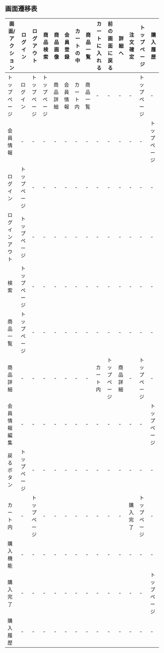 ## 画面遷移表

|画面/アクション|ログイン|ログアウト|商品検索|商品画像|会員登録|カートの中|商品一覧|カートに入れる|前の画面に戻る|詳細へ|注文確定|トップページ|購入履歴|
|-------------|-------|---------|-------|-------|-------|---------|-------|-------------|------------|------|------|-----------|-|
|トップページ|ログイン|トップページ|トップページ|商品詳細|会員情報|カート内|商品一覧|-|-|-|-|トップページ|-|
|会員情報|-|-|-|-|-|-|-|-|-|-|-|-|トップページ|-|
|ログイン|トップページ|-|-|-|-|-|-|-|-|-|-|-|-|トップページ|-|
|ログインアウト|トップページ|-|-|-|-|-|-|-|-|-|-|-|-|トップページ|-|
|検索|トップページ|-|-|-|-|-|-|-|-|-|-|-|-|トップページ|-|
|商品一覧|トップページ|-|-|-|-|-|-|-|-|-|-|-|-|トップページ|-|
|商品詳細|-|-|-|-|-|-|-|カート内|トップページ|商品詳細|-|トップページ|-|
|会員情報編集|-|-|-|-|-|-|-|-|-|-|-|-|トップページ|-|
|戻るボタン|トップページ|-|-|-|-|-|-|-|-|-|-|-|-|トップページ|-|
|カート内|-|トップページ|-|-|-|-|-|-|-|-|購入完了|トップページ|-|
|購入機能|-|-|-|-|-|-|-|-|-|-|-|-|-|トップページ|-|
|購入完了|-|-|-|-|-|-|-|-|-|-|-|-|トップページ|-|
|購入履歴|-|-|-|-|-|-|-|-|-|-|-|-|-|トップページ|-|
